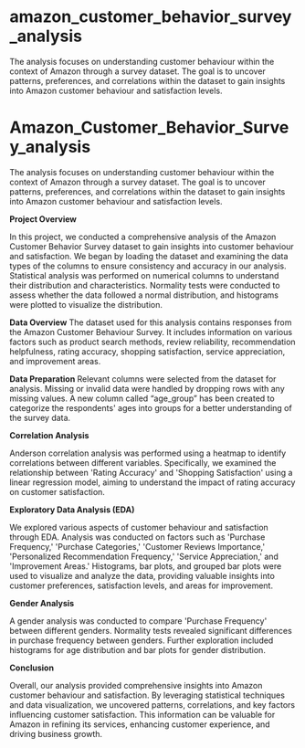 # amazon_customer_behavior_survey_analysis
The analysis focuses on understanding customer behaviour within the context of Amazon through a survey dataset. The goal is to uncover patterns, preferences, and correlations within the dataset to gain insights into Amazon customer behaviour and satisfaction levels.

# Amazon_Customer_Behavior_Survey_analysis
The analysis focuses on understanding customer behaviour within the context of Amazon through a survey dataset. The goal is to uncover patterns, preferences, and correlations within the dataset to gain insights into Amazon customer behaviour and satisfaction levels.


**Project Overview**

In this project, we conducted a comprehensive analysis of the Amazon Customer Behavior Survey dataset to gain insights into customer behaviour and satisfaction. We began by loading the dataset and examining the data types of the columns to ensure consistency and accuracy in our analysis. Statistical analysis was performed on numerical columns to understand their distribution and characteristics. Normality tests were conducted to assess whether the data followed a normal distribution, and histograms were plotted to visualize the distribution.

 **Data Overview** 
 The dataset used for this analysis contains responses from the Amazon Customer Behaviour Survey. It includes information on various factors such as product search methods, review reliability, recommendation helpfulness, rating accuracy, shopping satisfaction, service appreciation, and improvement areas.

**Data Preparation**
Relevant columns were selected from the dataset for analysis. Missing or invalid data were handled by dropping rows with any missing values. A new column called “age_group” has been created to categorize the respondents' ages into groups for a better understanding of the survey data.


**Correlation Analysis**

Anderson correlation analysis was performed using a heatmap to identify correlations between different variables. Specifically, we examined the relationship between 'Rating Accuracy' and 'Shopping Satisfaction' using a linear regression model, aiming to understand the impact of rating accuracy on customer satisfaction.

**Exploratory Data Analysis (EDA)**

We explored various aspects of customer behaviour and satisfaction through EDA. Analysis was conducted on factors such as 'Purchase Frequency,' 'Purchase Categories,' 'Customer Reviews Importance,' 'Personalized Recommendation Frequency,' 'Service Appreciation,' and 'Improvement Areas.' Histograms, bar plots, and grouped bar plots were used to visualize and analyze the data, providing valuable insights into customer preferences, satisfaction levels, and areas for improvement.

**Gender Analysis**

A gender analysis was conducted to compare 'Purchase Frequency' between different genders. Normality tests revealed significant differences in purchase frequency between genders. Further exploration included histograms for age distribution and bar plots for gender distribution.

**Conclusion**

Overall, our analysis provided comprehensive insights into Amazon customer behaviour and satisfaction. By leveraging statistical techniques and data visualization, we uncovered patterns, correlations, and key factors influencing customer satisfaction. This information can be valuable for Amazon in refining its services, enhancing customer experience, and driving business growth.
